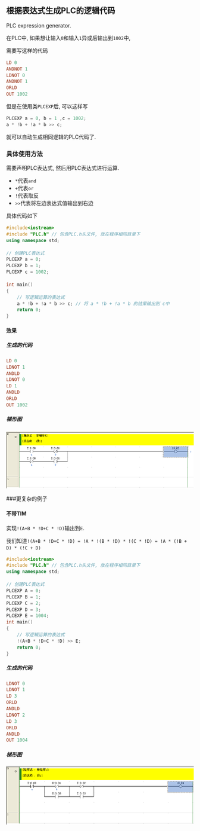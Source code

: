 ## 根据表达式生成PLC的逻辑代码

PLC expression generator.

在PLC中, 如果想让输入`0`和输入`1`异或后输出到`1002`中, 

需要写这样的代码

```haskell
LD 0
ANDNOT 1
LDNOT 0
ANDNOT 1
ORLD
OUT 1002
```

但是在使用类`PLCEXP`后, 可以这样写

```cpp
PLCEXP a = 0, b = 1 ,c = 1002;
a * !b + !a * b >> c;
```

就可以自动生成相同逻辑的PLC代码了.

### 具体使用方法

需要声明PLC表达式, 然后用PLC表达式进行运算.

* `*`代表`and`
* `+`代表`or`
* `!`代表取反
* `>>`代表将左边表达式值输出到右边

具体代码如下

```c++
#include<iostream>
#include "PLC.h" // 包含PLC.h头文件, 放在程序相同目录下
using namespace std;

// 创建PLC表达式
PLCEXP a = 0; 
PLCEXP b = 1;
PLCEXP c = 1002;

int main()
{
    // 写逻辑运算的表达式
    a * !b + !a * b >> c; // 将 a * !b + !a * b 的结果输出到 c中
    return 0;
}
```

#### 效果

##### 生成的代码

```haskell
LD 0
LDNOT 1
ANDLD
LDNOT 0
LD 1
ANDLD
ORLD
OUT 1002
```

##### 梯形图

![](xor(a,b).PNG)

###更复杂的例子

#### 不带TIM

实现`!(A+B * !D+C * !D)`输出到`E`.

我们知道`!(A+B * !D+C * !D) = !A * !(B * !D) * !(C * !D) = !A * (!B + D) * (!C + D) `

```c++
#include<iostream>
#include "PLC.h" // 包含PLC.h头文件, 放在程序相同目录下
using namespace std;

// 创建PLC表达式
PLCEXP A = 0;
PLCEXP B = 1;
PLCEXP C = 2;
PLCEXP D = 3;
PLCEXP E = 1004;
int main()
{
    // 写逻辑运算的表达式
    !(A+B * !D+C * !D) >> E;
    return 0;
}
```

##### 生成的代码

```haskell
LDNOT 0
LDNOT 1
LD 3
ORLD
ANDLD
LDNOT 2
LD 3
ORLD
ANDLD
OUT 1004
```

##### 梯形图

![](2.PNG)

